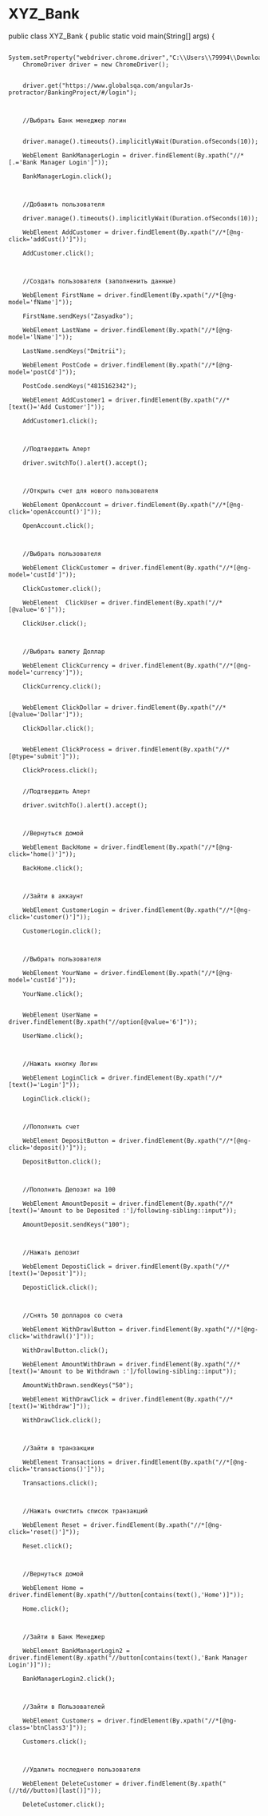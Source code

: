 # XYZ_Bank
public class XYZ_Bank {
    public static void main(String[] args) {

        System.setProperty("webdriver.chrome.driver","C:\\Users\\79994\\Downloads\\chromedriver_win32\\chromedriver.exe");
        ChromeDriver driver = new ChromeDriver();


        driver.get("https://www.globalsqa.com/angularJs-protractor/BankingProject/#/login");



        //Выбрать Банк менеджер логин


        driver.manage().timeouts().implicitlyWait(Duration.ofSeconds(10));

        WebElement BankManagerLogin = driver.findElement(By.xpath("//*[.='Bank Manager Login']"));

        BankManagerLogin.click();



        //Добавить пользователя

        driver.manage().timeouts().implicitlyWait(Duration.ofSeconds(10));

        WebElement AddCustomer = driver.findElement(By.xpath("//*[@ng-click='addCust()']"));

        AddCustomer.click();



        //Создать пользователя (заполненить данные)

        WebElement FirstName = driver.findElement(By.xpath("//*[@ng-model='fName']"));

        FirstName.sendKeys("Zasyadko");

        WebElement LastName = driver.findElement(By.xpath("//*[@ng-model='lName']"));

        LastName.sendKeys("Dmitrii");

        WebElement PostCode = driver.findElement(By.xpath("//*[@ng-model='postCd']"));

        PostCode.sendKeys("4815162342");

        WebElement AddCustomer1 = driver.findElement(By.xpath("//*[text()='Add Customer']"));

        AddCustomer1.click();



        //Подтвердить Алерт

        driver.switchTo().alert().accept();



        //Открыть счет для нового пользователя

        WebElement OpenAccount = driver.findElement(By.xpath("//*[@ng-click='openAccount()']"));

        OpenAccount.click();



        //Выбрать пользователя

        WebElement ClickCustomer = driver.findElement(By.xpath("//*[@ng-model='custId']"));

        ClickCustomer.click();

        WebElement  ClickUser = driver.findElement(By.xpath("//*[@value='6']"));

        ClickUser.click();



        //Выбрать валюту Доллар

        WebElement ClickCurrency = driver.findElement(By.xpath("//*[@ng-model='currency']"));

        ClickCurrency.click();


        WebElement ClickDollar = driver.findElement(By.xpath("//*[@value='Dollar']"));

        ClickDollar.click();


        WebElement ClickProcess = driver.findElement(By.xpath("//*[@type='submit']"));

        ClickProcess.click();


        //Подтвердить Алерт

        driver.switchTo().alert().accept();



        //Вернуться домой

        WebElement BackHome = driver.findElement(By.xpath("//*[@ng-click='home()']"));

        BackHome.click();



        //Зайти в аккаунт

        WebElement CustomerLogin = driver.findElement(By.xpath("//*[@ng-click='customer()']"));

        CustomerLogin.click();



        //Выбрать пользователя

        WebElement YourName = driver.findElement(By.xpath("//*[@ng-model='custId']"));

        YourName.click();


        WebElement UserName = driver.findElement(By.xpath("//option[@value='6']"));

        UserName.click();



        //Нажать кнопку Логин

        WebElement LoginClick = driver.findElement(By.xpath("//*[text()='Login']"));

        LoginClick.click();



        //Пополнить счет

        WebElement DepositButton = driver.findElement(By.xpath("//*[@ng-click='deposit()']"));

        DepositButton.click();



        //Пополнить Депозит на 100

        WebElement AmountDeposit = driver.findElement(By.xpath("//*[text()='Amount to be Deposited :']/following-sibling::input"));

        AmountDeposit.sendKeys("100");



        //Нажать депозит

        WebElement DepostiClick = driver.findElement(By.xpath("//*[text()='Deposit']"));

        DepostiClick.click();



        //Снять 50 долларов со счета

        WebElement WithDrawlButton = driver.findElement(By.xpath("//*[@ng-click='withdrawl()']"));

        WithDrawlButton.click();

        WebElement AmountWithDrawn = driver.findElement(By.xpath("//*[text()='Amount to be Withdrawn :']/following-sibling::input"));

        AmountWithDrawn.sendKeys("50");

        WebElement WithDrawClick = driver.findElement(By.xpath("//*[text()='Withdraw']"));

        WithDrawClick.click();



        //Зайти в транзакции

        WebElement Transactions = driver.findElement(By.xpath("//*[@ng-click='transactions()']"));

        Transactions.click();



        //Нажать очистить список транзакций

        WebElement Reset = driver.findElement(By.xpath("//*[@ng-click='reset()']"));

        Reset.click();



        //Вернуться домой

        WebElement Home = driver.findElement(By.xpath("//button[contains(text(),'Home')]"));

        Home.click();



        //Зайти в Банк Менеджер

        WebElement BankManagerLogin2 = driver.findElement(By.xpath("//button[contains(text(),'Bank Manager Login')]"));

        BankManagerLogin2.click();



        //Зайти в Пользователей

        WebElement Customers = driver.findElement(By.xpath("//*[@ng-class='btnClass3']"));

        Customers.click();



        //Удалить последнего пользователя

        WebElement DeleteCustomer = driver.findElement(By.xpath("(//td//button)[last()]"));

        DeleteCustomer.click();
